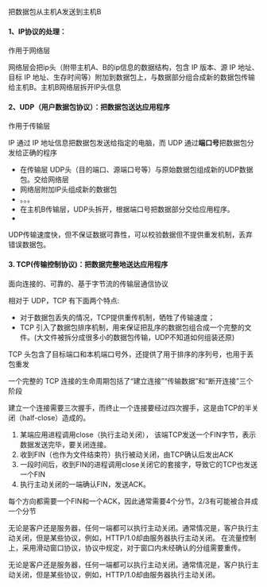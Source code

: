 把数据包从主机A发送到主机B
#### 1、IP协议的处理：
作用于网络层

网络层会把ip头（附带主机A、B的ip信息的数据结构，包含 IP 版本、源 IP 地址、目标 IP 地址、生存时间等）附加到数据包上，与数据部分组合成新的数据包传输给主机B。主机B网络层拆开IP头信息

#### 2、UDP（用户数据包协议）：把数据包送达应用程序
作用于传输层

IP 通过 IP 地址信息把数据包发送给指定的电脑，而 UDP 通过**端口号**把数据包分发给正确的程序

- 在传输层 UDP头（目的端口、源端口号等）与原始数据包组成新的UDP数据包。交给网络层
- 网络层附加IP头组成新的数据包
- 。。。
- 在主机B传输层，UDP头拆开，根据端口号把数据部分交给应用程序。
- 
UDP传输速度快，但不保证数据可靠性，可以校验数据但不提供重发机制，丢弃错误数据包。

#### 3. TCP(传输控制协议)：把数据完整地送达应用程序
面向连接的、可靠的、基于字节流的传输层通信协议

相对于 UDP，TCP 有下面两个特点:
- 对于数据包丢失的情况，TCP提供重传机制，牺牲了传输速度；
- TCP 引入了数据包排序机制，用来保证把乱序的数据包组合成一个完整的文件。(大文件被拆分成很多小的数据包传输，UDP不知道如何组装还原)

TCP 头包含了目标端口和本机端口号外，还提供了用于排序的序列号，也用于丢包重发

一个完整的 TCP 连接的生命周期包括了“建立连接”“传输数据”和“断开连接”三个阶段

建立一个连接需要三次握手，而终止一个连接要经过四次握手，这是由TCP的半关闭（half-close）造成的。

1. 某端应用进程调用close（执行主动关闭）， 该端TCP发送一个FIN字节，表示数据发送完毕，要关闭连接。
2. 收到FIN（也作为文件结束符）执行被动关闭，由TCP确认后发出ACK
3. 一段时间后，收到FIN的进程调用close关闭它的套接字，导致它的TCP也发送一个FIN
4. 执行主动关闭的一端确认FIN，发送ACK。

每个方向都需要一个FIN和一个ACK，因此通常需要4个分节。2/3有可能被合并成一个分节

无论是客户还是服务器，任何一端都可以执行主动关闭。通常情况是，客户执行主动关闭，但是某些协议，例如，HTTP/1.0却由服务器执行主动关闭。
在流量控制上，采用滑动窗口协议，协议中规定，对于窗口内未经确认的分组需要重传。

无论是客户还是服务器，任何一端都可以执行主动关闭。通常情况是，客户执行主动关闭，但是某些协议，例如，HTTP/1.0却由服务器执行主动关闭。